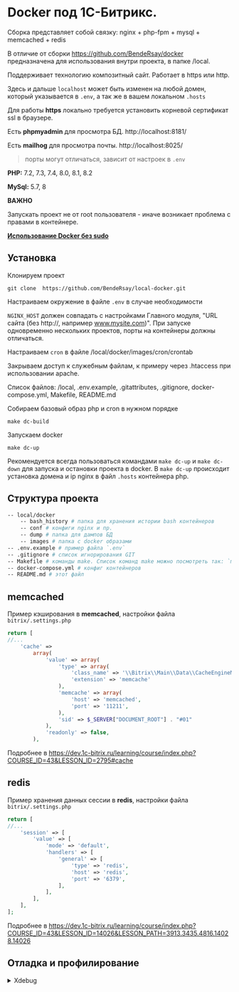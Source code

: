 # Docker под 1С-Битрикс.
Сборка представляет собой связку:
nginx + php-fpm + mysql + memcached + redis

В отличие от сборки https://github.com/BendeRsay/docker предназначена для использования внутри проекта, в папке /local.

Поддерживает технологию композитный сайт. Работает в https или http.

Здесь и дальше `localhost` может быть изменен на любой домен, который указывается в `.env`, а так же в вашем локальном `.hosts`

Для работы **https** локально требуется установить корневой сертификат ssl в браузере.

Есть **phpmyadmin** для просмотра БД. http://localhost:8181/

Есть **mailhog** для просмотра почты. http://localhost:8025/
> порты могут отличаться, зависит от настроек в `.env`

**PHP:** 7.2, 7.3, 7.4, 8.0, 8.1, 8.2

**MySql:** 5.7, 8

**ВАЖНО**

Запускать проект не от root пользователя - иначе возникает проблема с правами в контейнере. 

**[Использование Docker без sudo](https://docs.docker.com/engine/install/linux-postinstall/)**

## Установка
Клонируем проект

`git clone  https://github.com/BendeRsay/local-docker.git`

Настраиваем окружение в файле `.env` в случае необходимости

`NGINX_HOST` должен совпадать с настройками Главного модуля, "URL сайта (без http://, например www.mysite.com)". При запуске одновременно нескольких проектов, порты на контейнеры должны отличаться.

Настраиваем `cron` в файле /local/docker/images/cron/crontab

Закрываем доступ к служебным файлам, к примеру через .htaccess при использовании apache.

Список файлов:
/local, .env.example, .gitattributes, .gitignore, docker-compose.yml, Makefile, README.md

Собираем базовый образ php и cron в нужном порядке

`make dc-build`

Запускаем docker

`make dc-up`

Рекомендуется всегда пользоваться командами `make dc-up` и `make dc-down` для запуска и остановки проекта в docker.
В `make dc-up` происходит установка домена и ip nginx в файл `.hosts` контейнера php.

## Структура проекта
```bash
-- local/docker
    -- bash_history # папка для хранения истории bash контейнеров
    -- conf # конфиги nginx и пр.
    -- dump # папка для дампов БД
    -- images # папка с docker образами
-- .env.example # пример файла `.env`
-- .gitignore # список игнорирования GIT
-- Makefile # команды make. Список команд make можно посмотреть так: `make` или `make help`
-- docker-compose.yml # конфиг контейнеров
-- README.md # этот файл
```

## memcached
Пример кэширования в **memcached**, настройки файла `bitrix/.settings.php`
````php
return [
//...        
    'cache' =>
        array(
            'value' => array(
                'type' => array(
                    'class_name' => '\\Bitrix\\Main\\Data\\CacheEngineMemcache',
                    'extension' => 'memcache'
                ),
                'memcache' => array(
                    'host' => 'memcached',
                    'port' => '11211',
                ),
                'sid' => $_SERVER["DOCUMENT_ROOT"] . "#01"
            ),
            'readonly' => false,
        ),
````
Подробнее в https://dev.1c-bitrix.ru/learning/course/index.php?COURSE_ID=43&LESSON_ID=2795#cache

## redis
Пример хранения данных сессии в **redis**, настройки файла `bitrix/.settings.php`
````php
return [
//...        
    'session' => [
        'value' => [
            'mode' => 'default',
            'handlers' => [
                'general' => [
                    'type' => 'redis',
                    'host' => 'redis',
                    'port' => '6379',
                ],
            ],
        ],
    ],
];
````
Подробнее в https://dev.1c-bitrix.ru/learning/course/index.php?COURSE_ID=43&LESSON_ID=14026&LESSON_PATH=3913.3435.4816.14028.14026

## Отладка и профилирование

<details>
  <summary>Xdebug</summary>

**[Документация](https://xdebug.org/docs/)**
    
**[Расширения для браузеров](https://www.jetbrains.com/help/phpstorm/2022.3/browser-debugging-extensions.html)**

В php.ini нашего контейнера с PHP имеется секция xdebug, где прописываются параметры для работы с Xdebug.

Пример параметров:
```ini
xdebug.idekey = www-data
xdebug.mode = develop, debug, coverage
xdebug.start_with_request=trigger
xdebug.trigger_value=startXdebug
#xdebug.log="/var/www/html/xdebug.log"
```
О параметрах:

| Параметр                  | Описание                                                                                               |
|---------------------------|--------------------------------------------------------------------------------------------------------|
| xdebug.idekey             | ключ IDE                                                                                               |
| xdebug.mode               | **[возможные режимы работы](https://xdebug.org/docs/code_coverage#mode)**                              |
| xdebug.start_with_request | как будет запускаться. **[Подробнее](https://xdebug.org/docs/all_settings#start_with_request)**        |
| xdebug.trigger_value      | значение для активации триггера. **[Подробнее](https://xdebug.org/docs/all_settings#trigger_value)**   |
| xdebug.log                | путь до логов. Если не работает xdebug - **[смотрим логи](https://xdebug.org/docs/code_coverage#log)** |

**Настройка в IDE:**

<details>
  <summary>PhpStorm</summary>

**[Документация от PhpStorm](https://www.jetbrains.com/help/phpstorm/configuring-xdebug.html)**

1. Открываем список серверов **Settings -> PHP -> Servers**
2. Добавляем новый сервер с любым названием. Хост указываем тот, по которому заходим на сайт локально без указания протокола (нужен только порт 80 или 443)
3. Включаем маппинг и для корня проекта указываем **/var/www/html**
4. Открываем **Run -> Edit Configurations...**
5. Нажимаем на **+** и выбираем **PHP Remote Debug**
6. Вводим любое имя, выбираем из выпадающего списка наш сервер, указываем IDE key (обычно PHP_STORM). Дополнительно в пункте Pre-configuration можно провести валидацию. Сохраняем
7. Ставим **[точки остановки](https://www.jetbrains.com/help/phpstorm/using-breakpoints.html)**, включаем прослушивание (телефонная трубка в правом верхнем углу) и открываем нужную страницу в браузере

</details>

<details>
  <summary>VS Code</summary>

Для начала **[установим расширение](https://marketplace.visualstudio.com/items?itemName=xdebug.php-debug)** для работы с xdebug.
**[Подробнее об установке расширения](https://habr.com/ru/post/310708/)**.

Настраиваем launch.json:
```json
{
    "name": "Listen for Xdebug",
    "type": "php",
    "request": "launch",
    "port": 9003,
    "log": true,
    "externalConsole": false,
    "pathMappings": {
      "/var/www/html": "${workspaceFolder}"
    },
    "hostname": "localhost"
}
```

**port** - должен совпадать с портом из настроек в php.ini. А там по умолчанию 9003.

**pathMappings** - слева путь внутри контейнера PHP. Справа путь на нашей машине. ${workspaceFolder} - указывает на нашу рабочую область/текущий проект в VS Code.

**hostname** - Очень важный параметр для windows (wsl2), если его не указать, то VS Code не ловит запросы от Xdebug.

**[Подробней про отличие настроек xdebug 2 и xdebug 3](https://stackoverflow.com/questions/62104199/issues-when-debugging-php-in-vscode-using-docker-and-wsl2)**

**[Подробней про параметры в launch.json](https://stackoverflow.com/questions/38703278/vscode-environment-variables-besides-workspaceroot)**

</details>

</details>
